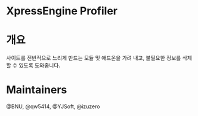 XpressEngine Profiler
=====================

개요
===
사이트를 전반적으로 느리게 만드는 모듈 및 애드온을 가려 내고, 불필요한 정보를 삭제 할 수 있도록 도와줍니다.

Maintainers
===========
@BNU, @qw5414, @YJSoft, @izuzero

